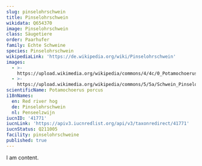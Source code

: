 ```yaml
---
slug: pinselohrschwein
title: Pinselohrschwein
wikidata: Q654370
image: Pinselohrschwein
class: Säugetiere
order: Paarhufer
family: Echte Schweine
species: Pinselohrschwein
wikipediaLink: 'https://de.wikipedia.org/wiki/Pinselohrschwein'
images:
  - >-
    https://upload.wikimedia.org/wikipedia/commons/4/4c/0_Potamochoerus_porcus_-_Potamochère_roux_(1).JPG
  - >-
    https://upload.wikimedia.org/wikipedia/commons/5/5a/Schwein_Pinselohrschwein_0509011.jpg
scientificName: Potamochoerus porcus
i18nNames:
  en: Red river hog
  de: Pinselohrschwein
  nl: Penseelzwijn
iucnID: '41771'
iucnLink: 'https://apiv3.iucnredlist.org/api/v3/taxonredirect/41771'
iucnStatus: Q211005
facility: pinselohrschweine
published: true
---
```


I am content.

